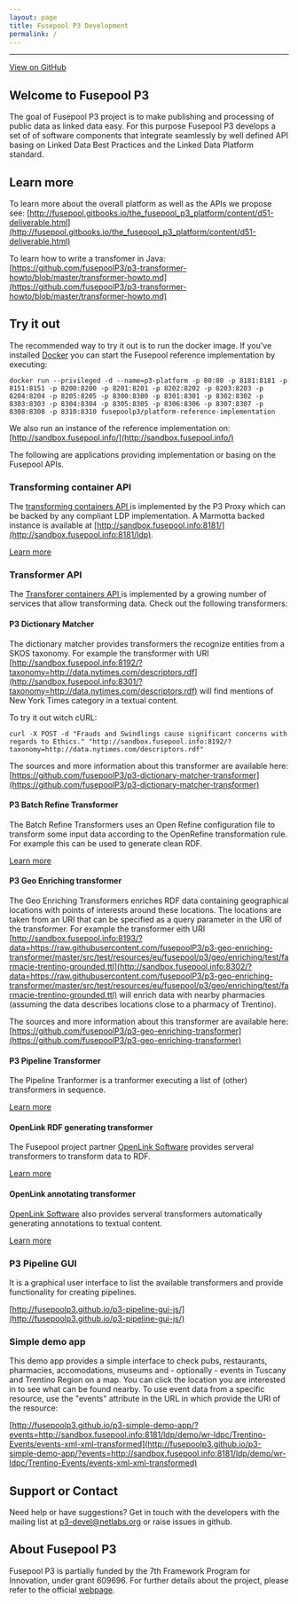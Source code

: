 ```yaml
---
layout: page
title: Fusepool P3 Development
permalink: /
---
```


-----------------

[View on GitHub](https://github.com/fusepoolP3)

## <a name="welcome-to-fusepool-p3"></a>Welcome to Fusepool P3

The goal of Fusepool P3 project is to make publishing and processing of
public data as linked data easy. For this purpose Fusepool P3 develops a
set of of software components that integrate seamlessly by well defined
API basing on Linked Data Best Practices and the Linked Data Platform
standard.

## <a name="learn-more"></a>Learn more

To learn more about the overall platform as well as the APIs we propose
see:
[http://fusepool.gitbooks.io/the_fusepool_p3_platform/content/d51-deliverable.html](http://fusepool.gitbooks.io/the_fusepool_p3_platform/content/d51-deliverable.html)

To learn how to write a transfomer in Java:
[https://github.com/fusepoolP3/p3-transformer-howto/blob/master/transformer-howto.md](https://github.com/fusepoolP3/p3-transformer-howto/blob/master/transformer-howto.md)

## <a name="try-it-out"></a>Try it out

The recommended way to try it out  is to run the docker image. If you've installed 
[Docker](https://www.docker.com/) you can start the Fusepool reference implementation 
by executing:

    docker run --privileged -d --name=p3-platform -p 80:80 -p 8181:8181 -p 8151:8151 -p 8200:8200 -p 8201:8201 -p 8202:8202 -p 8203:8203 -p 8204:8204 -p 8205:8205 -p 8300:8300 -p 8301:8301 -p 8302:8302 -p 8303:8303 -p 8304:8304 -p 8305:8305 -p 8306:8306 -p 8307:8307 -p 8308:8308 -p 8310:8310 fusepoolp3/platform-reference-implementation

We also run an instance of the reference implementation on: [http://sandbox.fusepool.info/](http://sandbox.fusepool.info/)


The following are applications providing implementation or basing on the Fusepool
APIs.


### Transforming container API

The [transforming containers API ](https://github.com/fusepoolP3/overall-architecture/blob/master/transforming-container-api.md) is 
implemented by the P3 Proxy which can be backed by any compliant LDP implementation. A Marmotta backed instance is available at 
[http://sandbox.fusepool.info:8181/](http://sandbox.fusepool.info:8181/ldp).

[Learn more](proxy/)

### Transformer API

The [Transforer containers API ](https://github.com/fusepoolP3/overall-architecture/blob/master/transformer-api.md) is implemented by a 
growing number of services that allow transforming data. Check out the following transformers:


#### P3 Dictionary Matcher

The dictionary matcher provides transformers the recognize entities from a SKOS taxonomy. For example the transformer with URI [http://sandbox.fusepool.info:8192/?taxonomy=http://data.nytimes.com/descriptors.rdf](http://sandbox.fusepool.info:8301/?taxonomy=http://data.nytimes.com/descriptors.rdf) will find mentions of New York Times category in a textual content.

To try it out witch cURL: 

`curl -X POST -d "Frauds and Swindlings cause significant concerns with regards to Ethics." "http://sandbox.fusepool.info:8192/?taxonomy=http://data.nytimes.com/descriptors.rdf"`

The sources and more information about this transformer are available here: [https://github.com/fusepoolP3/p3-dictionary-matcher-transformer](https://github.com/fusepoolP3/p3-dictionary-matcher-transformer)

#### P3 Batch Refine Transformer

The Batch Refine Transformers uses an Open Refine configuration file to transform some input data according to the OpenRefine 
transformation rule. For example this can be used to generate clean RDF.

[Learn more](batch-refine/)

#### P3 Geo Enriching transformer

The Geo Enriching Transformers enriches RDF data containing geographical locations with points of interests around these locations. The locations are taken from an URI that can be specified as a query parameter in the URI of the transformer. For example the transformer eith URI [http://sandbox.fusepool.info:8193/?data=https://raw.githubusercontent.com/fusepoolP3/p3-geo-enriching-transformer/master/src/test/resources/eu/fusepool/p3/geo/enriching/test/farmacie-trentino-grounded.ttl](http://sandbox.fusepool.info:8302/?data=https://raw.githubusercontent.com/fusepoolP3/p3-geo-enriching-transformer/master/src/test/resources/eu/fusepool/p3/geo/enriching/test/farmacie-trentino-grounded.ttl) will enrich data with nearby pharmacies (assuming the data describes locations close to a pharmacy of Trentino).

The sources and more information about this transformer are available here: [https://github.com/fusepoolP3/p3-geo-enriching-transformer](https://github.com/fusepoolP3/p3-geo-enriching-transformer)

#### P3 Pipeline Transformer

The Pipeline Tranformer is a tranformer executing a list of (other) transformers in sequence.

[Learn more](pipeline-transformer/)

#### OpenLink RDF generating transformer

The Fusepool project partner [OpenLink Software](http://www.openlinksw.com/) provides serveral transformers to transform data to RDF.

[Learn more](openlink-rdf-generators/)

#### OpenLink annotating transformer

[OpenLink Software](http://www.openlinksw.com/) also provides serveral transformers automatically generating annotations to textual content.

[Learn more](openlink-annotators/)

### P3 Pipeline GUI

It is a graphical user interface to list the available transformers and provide functionality for creating pipelines.

[http://fusepoolp3.github.io/p3-pipeline-gui-js/](http://fusepoolp3.github.io/p3-pipeline-gui-js/)


### Simple demo app

This demo app provides a simple interface to check pubs, restaurants, pharmacies, accomodations, museums and - optionally - events in Tuscany and Trentino Region on a map. You can click the location you are interested in to see what can be found nearby. To use event data from a specific resource, use the "events" attribute in the URL in which provide the URI of the resource: 

[http://fusepoolp3.github.io/p3-simple-demo-app/?events=http://sandbox.fusepool.info:8181/ldp/demo/wr-ldpc/Trentino-Events/events-xml-xml-transformed](http://fusepoolp3.github.io/p3-simple-demo-app/?events=http://sandbox.fusepool.info:8181/ldp/demo/wr-ldpc/Trentino-Events/events-xml-xml-transformed)

## <a name="support-or-contact"></a>Support or Contact

Need help or have suggestions? Get in touch with the developers with the
mailing list at [p3-devel@netlabs.org](mailto:p3-devel@netlabs.org) or
raise issues in github.

## <a name="about-fusepool-p3"></a>About Fusepool P3

Fusepool P3 is partially funded by the 7th Framework Program for
Innovation, under grant 609696. For further details about the project,
please refer to the official [webpage](http://p3.fusepool.eu/).
